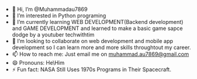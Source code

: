 - 👋 Hi, I’m @Muhammadau7869
- 👀 I’m interested in Python programing  
- 🌱 I’m currently learning WEB DEVELOPMENT(Backend development) and GAME DEVELOPMENT and learned to make a basic game sapce dodge by a youtuber techwithtim
- 💞️ I’m looking to collaborate on web development and mobile app development so I can learn more and more skills throughtout my career.
- 📫 How to reach me: Just email me on muhammad.au7869@gmail.com
- 😄 Pronouns: He\Him  
- ⚡ Fun fact: NASA Still Uses 1970s Programs in Their Spacecraft.

<!---
Muhammadau7869/Muhammadau7869 is a ✨ special ✨ repository because its `README.md` (this file) appears on your GitHub profile.
You can click the Preview link to take a look at your changes.
--->
